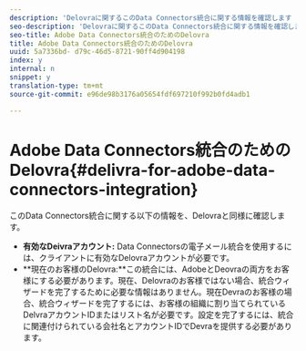 ```yaml
---
description: 'Delovraに関するこのData Connectors統合に関する情報を確認します '
seo-description: 'Delovraに関するこのData Connectors統合に関する情報を確認します '
seo-title: Adobe Data Connectors統合のためのDelovra
title: Adobe Data Connectors統合のためのDelovra
uuid: 5a7336bd- d79c-46d5-8721-90ff4d904198
index: y
internal: n
snippet: y
translation-type: tm+mt
source-git-commit: e96de98b3176a05654fdf697210f992b0fd4adb1

---
```



# Adobe Data Connectors統合のためのDelovra{#delivra-for-adobe-data-connectors-integration}

このData Connectors統合に関する以下の情報を、Delovraと同様に確認します。

* **有効なDeivraアカウント:** Data Connectorsの電子メール統合を使用するには、クライアントに有効なDelovraアカウントが必要です。
* **現在のお客様のDelovra:**この統合には、AdobeとDeovraの両方をお客様にする必要があります。現在、Delovraのお客様ではない場合、統合ウィザードを完了するために必要な情報はありません。現在Devraのお客様の場合、統合ウィザードを完了するには、お客様の組織に割り当てられているDelvraアカウントIDまたはリスト名が必要です。設定を完了するには、統合に関連付けられている会社名とアカウントIDでDevraを提供する必要があります。

